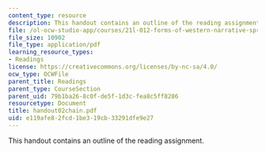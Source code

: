 ```yaml
---
content_type: resource
description: This handout contains an outline of the reading assignment.
file: /ol-ocw-studio-app/courses/21l-012-forms-of-western-narrative-spring-2004/e119afe82fcd1be319cb33291dfe9e27_handout02chain.pdf
file_size: 10902
file_type: application/pdf
learning_resource_types:
- Readings
license: https://creativecommons.org/licenses/by-nc-sa/4.0/
ocw_type: OCWFile
parent_title: Readings
parent_type: CourseSection
parent_uid: 79b1ba26-8c0f-de5f-1d3c-fea8c5ff8286
resourcetype: Document
title: handout02chain.pdf
uid: e119afe8-2fcd-1be3-19cb-33291dfe9e27
---
```

This handout contains an outline of the reading assignment.